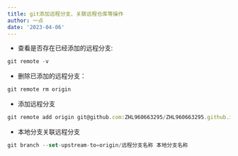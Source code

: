 ```yaml
---
title: git添加远程分支、关联远程仓库等操作
author: 一点
date: '2023-04-06'
---
```

- 查看是否存在已经添加的远程分支:
``` js
git remote -v
```
- 删除已添加的远程分支：
```js
git remote rm origin 
```
- 添加远程分支
``` js
git remote add origin git@github.com:ZHL960663295/ZHL960663295.github.io.git
```
- 本地分支关联远程分支
``` js
git branch --set-upstream-to=origin/远程分支名称 本地分支名称
```
